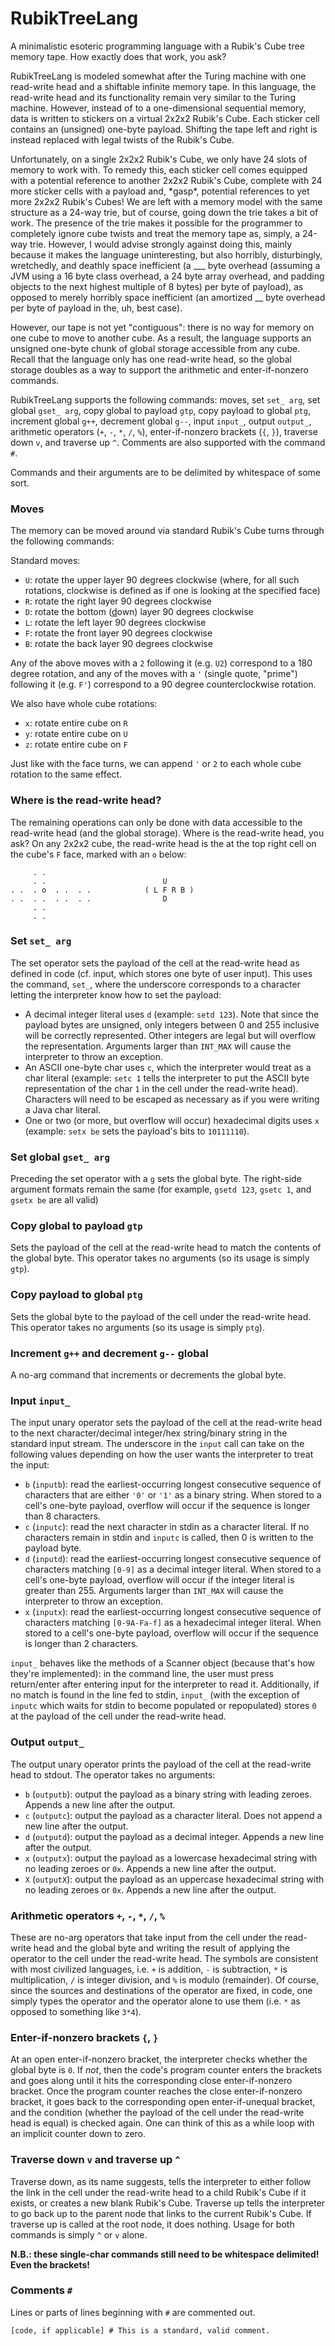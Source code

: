 # RubikTreeLang
A minimalistic esoteric programming language with a Rubik's Cube tree memory tape. How exactly does that work, you ask?

RubikTreeLang is modeled somewhat after the Turing machine with one read-write head and a shiftable infinite memory tape. In this language, the read-write head and its functionality remain very similar to the Turing machine. However, instead of to a one-dimensional sequential memory, data is written to stickers on a virtual 2x2x2 Rubik's Cube. Each sticker cell contains an (unsigned) one-byte payload. Shifting the tape left and right is instead replaced with legal twists of the Rubik's Cube.

Unfortunately, on a single 2x2x2 Rubik's Cube, we only have 24 slots of memory to work with. To remedy this, each sticker cell comes equipped with a potential reference to another 2x2x2 Rubik's Cube, complete with 24 more sticker cells with a payload and, \*gasp\*, potential references to yet more 2x2x2 Rubik's Cubes! We are left with a memory model with the same structure as a 24-way trie, but of course, going down the trie takes a bit of work. The presence of the trie makes it possible for the programmer to completely ignore cube twists and treat the memory tape as, simply, a 24-way trie. However, I would advise strongly against doing this, mainly because it makes the language uninteresting, but also horribly, disturbingly, wretchedly, and deathly space inefficient (a ___ byte overhead (assuming a JVM using a 16 byte class overhead, a 24 byte array overhead, and padding objects to the next highest multiple of 8 bytes) per byte of payload), as opposed to merely horribly space inefficient (an amortized __ byte overhead per byte of payload in the, uh, best case).

However, our tape is not yet "contiguous": there is no way for memory on one cube to move to another cube. As a result, the language supports an unsigned one-byte chunk of global storage accessible from any cube. Recall that the language only has one read-write head, so the global storage doubles as a way to support the arithmetic and enter-if-nonzero commands.

RubikTreeLang supports the following commands: moves, set `set_ arg`, set global `gset_ arg`, copy global to payload `gtp`, copy payload to global `ptg`, increment global `g++`, decrement global `g--`, input `input_`, output `output_`, arithmetic operators (`+`, `-`, `*`, `/`, `%`), enter-if-nonzero brackets (`{`, `}`), traverse down `v`, and traverse up `^`. Comments are also supported with the command `#`.

Commands and their arguments are to be delimited by whitespace of some sort.

### Moves

The memory can be moved around via standard Rubik's Cube turns through the following commands:

Standard moves:
- `U`: rotate the upper layer 90 degrees clockwise (where, for all such rotations, clockwise is defined as if one is looking at the specified face)
- `R`: rotate the right layer 90 degrees clockwise
- `D`: rotate the bottom (<u>d</u>own) layer 90 degrees clockwise
- `L`: rotate the left layer 90 degrees clockwise
- `F`: rotate the front layer 90 degrees clockwise
- `B`: rotate the back layer 90 degrees clockwise

Any of the above moves with a `2` following it (e.g. `U2`) correspond to a 180 degree rotation, and any of the moves with a `'` (single quote, "prime") following it (e.g. `F'`) correspond to a 90 degree counterclockwise rotation.

We also have whole cube rotations:
- `x`: rotate entire cube on `R`
- `y`: rotate entire cube on `U`
- `z`: rotate entire cube on `F`

Just like with the face turns, we can append `'` or `2` to each whole cube rotation to the same effect.

### Where is the read-write head?

The remaining operations can only be done with data accessible to the read-write head (and the global storage). Where is the read-write head, you ask? On any 2x2x2 cube, the read-write head is the at the top right cell on the cube's `F` face, marked with an `o` below:
```
     . .
     . .                          U
. .  . o  . .  . .            ( L F R B )
. .  . .  . .  . .                D
     . .
     . .
```

### Set `set_ arg`

The set operator sets the payload of the cell at the read-write head as defined in code (cf. input, which stores one byte of user input). This uses the command, `set_`, where the underscore corresponds to a character letting the interpreter know how to set the payload:
- A decimal integer literal uses `d` (example: `setd 123`). Note that since the payload bytes are unsigned, only integers between 0 and 255 inclusive will be correctly represented. Other integers are legal but will overflow the representation. Arguments larger than `INT_MAX` will cause the interpreter to throw an exception.
- An ASCII one-byte char uses `c`, which the interpreter would treat as a char literal (example: `setc 1` tells the interpreter to put the ASCII byte representation of the char `1` in the cell under the read-write head). Characters will need to be escaped as necessary as if you were writing a Java char literal.
- One or two (or more, but overflow will occur) hexadecimal digits uses `x` (example: `setx be` sets the payload's bits to `10111110`).

### Set global `gset_ arg`

Preceding the set operator with a `g` sets the global byte. The right-side argument formats remain the same (for example, `gsetd 123`, `gsetc 1`, and `gsetx be` are all valid)

### Copy global to payload `gtp`

Sets the payload of the cell at the read-write head to match the contents of the global byte. This operator takes no arguments (so its usage is simply `gtp`).

### Copy payload to global `ptg`
 
Sets the global byte to the payload of the cell under the read-write head. This operator takes no arguments (so its usage is simply `ptg`).

### Increment `g++` and decrement `g--` global

A no-arg command that increments or decrements the global byte.

### Input `input_`

The input unary operator sets the payload of the cell at the read-write head to the next character/decimal integer/hex string/binary string in the standard input stream. The underscore in the `input` call can take on the following values depending on how the user wants the interpreter to treat the input:
- `b` (`inputb`): read the earliest-occurring longest consecutive sequence of characters that are either `'0'` or `'1'` as a binary string. When stored to a cell's one-byte payload, overflow will occur if the sequence is longer than 8 characters.
- `c` (`inputc`): read the next character in stdin as a character literal. If no characters remain in stdin and `inputc` is called, then 0 is written to the payload byte.
- `d` (`inputd`): read the earliest-occurring longest consecutive sequence of characters matching `[0-9]` as a decimal integer literal. When stored to a cell's one-byte payload, overflow will occur if the integer literal is greater than 255. Arguments larger than `INT_MAX` will cause the interpreter to throw an exception.
- `x` (`inputx`): read the earliest-occurring longest consecutive sequence of characters matching `[0-9A-Fa-f]` as a hexadecimal integer literal. When stored to a cell's one-byte payload, overflow will occur if the sequence is longer than 2 characters.

`input_` behaves like the methods of a Scanner object (because that's how they're implemented): in the command line, the user must press return/enter after entering input for the interpreter to read it. Additionally, if no match is found in the line fed to stdin, `input_` (with the exception of `inputc` which waits for stdin to become populated or repopulated) stores `0` at the payload of the cell under the read-write head.

### Output `output_`

The output unary operator prints the payload of the cell at the read-write head to stdout. The operator takes no arguments:
- `b` (`outputb`): output the payload as a binary string with leading zeroes. Appends a new line after the output.
- `c` (`outputc`): output the payload as a character literal. Does not append a new line after the output.
- `d` (`outputd`): output the payload as a decimal integer. Appends a new line after the output.
- `x` (`outputx`): output the payload as a lowercase hexadecimal string with no leading zeroes or `0x`. Appends a new line after the output.
- `X` (`outputX`): output the payload as an uppercase hexadecimal string with no leading zeroes or `0x`. Appends a new line after the output.

### Arithmetic operators `+`, `-`, `*`, `/`, `%`

These are no-arg operators that take input from the cell under the read-write head and the global byte and writing the result of applying the operator to the cell under the read-write head. The symbols are consistent with most civilized languages, i.e. `+` is addition, `-` is subtraction, `*` is multiplication, `/` is integer division, and `%` is modulo (remainder). Of course, since the sources and destinations of the operator are fixed, in code, one simply types the operator and the operator alone to use them (i.e. `*` as opposed to something like `3*4`).

### Enter-if-nonzero brackets `{`, `}`

At an open enter-if-nonzero bracket, the interpreter checks whether the global byte is `0`. If _not_, then the code's program counter enters the brackets and goes along until it hits the corresponding close enter-if-nonzero bracket. Once the program counter reaches the close enter-if-nonzero bracket, it goes back to the corresponding open enter-if-unequal bracket, and the condition (whether the payload of the cell under the read-write head is equal) is checked again. One can think of this as a while loop with an implicit counter down to zero.

### Traverse down `v` and traverse up `^`

Traverse down, as its name suggests, tells the interpreter to either follow the link in the cell under the read-write head to a child Rubik's Cube if it exists, or creates a new blank Rubik's Cube. Traverse up tells the interpreter to go back up to the parent node that links to the current Rubik's Cube. If traverse up is called at the root node, it does nothing. Usage for both commands is simply `^` or `v` alone.

**N.B.: these single-char commands still need to be whitespace delimited! Even the brackets!**

### Comments `#`

Lines or parts of lines beginning with `#` are commented out.

```[code, if applicable] # This is a standard, valid comment. ```
